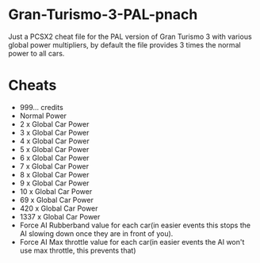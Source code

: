 # Gran-Turismo-3-PAL-pnach
 Just a PCSX2 cheat file for the PAL version of Gran Turismo 3 with various global power multipliers, by default the file provides 3 times the normal power to all cars.

# Cheats
- 999... credits
- Normal Power
- 2 x Global Car Power 
- 3 x Global Car Power 
- 4 x Global Car Power 
- 5 x Global Car Power 
- 6 x Global Car Power 
- 7 x Global Car Power 
- 8 x Global Car Power 
- 9 x Global Car Power 
- 10 x Global Car Power 
- 69 x Global Car Power 
- 420 x Global Car Power 
- 1337 x Global Car Power 
- Force AI Rubberband value for each car(in easier events this stops the AI slowing down once they are in front of you).
- Force AI Max throttle value for each car(in easier events the AI won't use max throttle, this prevents that)
